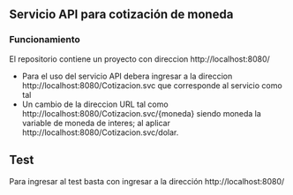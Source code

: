 ## Servicio API para cotización de moneda
### Funcionamiento
El repositorio contiene un proyecto con direccion http://localhost:8080/
 - Para el uso del servicio API debera ingresar a la direccion http://localhost:8080/Cotizacion.svc que corresponde al servicio como tal
 - Un cambio de la direccion URL tal como http://localhost:8080/Cotizacion.svc/{moneda} siendo moneda la variable de moneda de interes; al aplicar http://localhost:8080/Cotizacion.svc/dolar.

## Test
Para ingresar al test basta con ingresar a la dirección http://localhost:8080/
